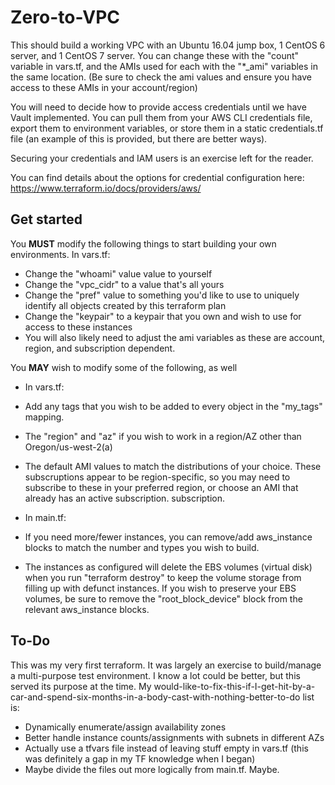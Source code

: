 # Zero-to-VPC

This should build a working VPC with an Ubuntu 16.04 jump box, 1 CentOS 6 server, and 1 CentOS 7 server. You can change these with the "count" variable in vars.tf, and the AMIs used for each with the "*_ami" variables in the same location. (Be sure to check the ami values and ensure you have access to these AMIs in your account/region)

You will need to decide how to provide access credentials until we have Vault implemented. You can pull them from your AWS CLI credentials file, export them to environment variables, or store them in a static credentials.tf file (an example of this is provided, but there are better ways).

Securing your credentials and IAM users is an exercise left for the reader.

You can find details about the options for credential configuration here:
https://www.terraform.io/docs/providers/aws/

## Get started
You **MUST** modify the following things to start building your own environments.
In vars.tf:
- Change the "whoami" value value to yourself
- Change the "vpc_cidr" to a value that's all yours
- Change the "pref" value to something you'd like to use to uniquely identify all objects created by this terraform plan
- Change the "keypair" to a keypair that you own and wish to use for access to these instances
- You will also likely need to adjust the ami variables as these are account, region, and subscription dependent.

You **MAY** wish to modify some of the following, as well
+ In vars.tf:
 + Add any tags that you wish to be added to every object in the "my_tags" mapping.
 + The "region" and "az" if you wish to work in a region/AZ other than Oregon/us-west-2(a)
 + The default AMI values to match the distributions of your choice. These subscruptions appear to be region-specific, so you may need to subscribe to these in your preferred region, or choose an AMI that already has an active subscription.
subscription.

+ In main.tf:
 + If you need more/fewer instances, you can remove/add aws_instance blocks to match the number and types you wish to build. 
 + The instances as configured will delete the EBS volumes (virtual disk) when you run "terraform destroy" to keep the volume storage from filling up with defunct instances. If you wish to preserve your EBS volumes, be sure to remove the "root_block_device" block from the relevant aws_instance blocks.

## To-Do
This was my very first terraform. It was largely an exercise to build/manage a multi-purpose test environment. I know a lot could be better, but this served its purpose at the time. My would-like-to-fix-this-if-I-get-hit-by-a-car-and-spend-six-months-in-a-body-cast-with-nothing-better-to-do list is:
* Dynamically enumerate/assign availability zones
* Better handle instance counts/assignments with subnets in different AZs
* Actually use a tfvars file instead of leaving stuff empty in vars.tf (this was definitely a gap in my TF knowledge when I began)
* Maybe divide the files out more logically from main.tf. Maybe.
